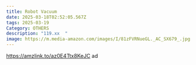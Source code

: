 ```yaml
---
title: Robot Vacuum
date: 2025-03-18T02:52:05.567Z
tags: 2025-03-19
Category: OTHERS
description: "119.xx  "
image: https://m.media-amazon.com/images/I/81zFVRNueGL._AC_SX679_.jpg
---
```

https://amzlink.to/az0E4Ttx8KeJC   ad